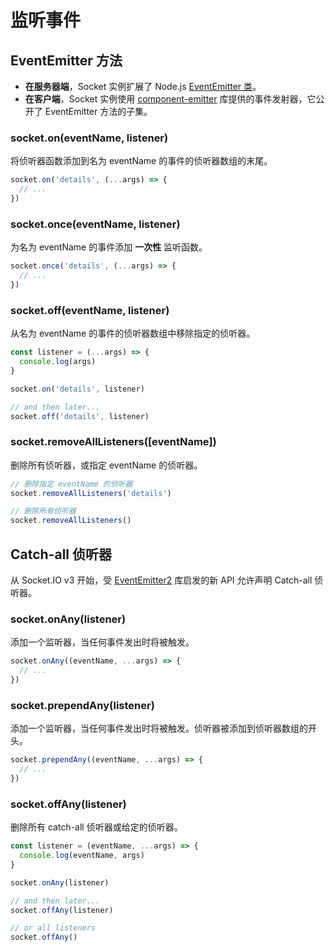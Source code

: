 # 监听事件

## EventEmitter 方法

- **在服务器端**，Socket 实例扩展了 Node.js [EventEmitter 类](https://nodejs.org/docs/latest/api/events.html#events_events)。
- **在客户端**，Socket 实例使用 [component-emitter](https://github.com/sindresorhus/component-emitter) 库提供的事件发射器，它公开了 EventEmitter 方法的子集。

### socket.on(eventName, listener)

将侦听器函数添加到名为 eventName 的事件的侦听器数组的末尾。

```js
socket.on('details', (...args) => {
  // ...
})
```

### socket.once(eventName, listener)

为名为 eventName 的事件添加 **一次性** 监听函数。

```js
socket.once('details', (...args) => {
  // ...
})
```

### socket.off(eventName, listener)

从名为 eventName 的事件的侦听器数组中移除指定的侦听器。

```js
const listener = (...args) => {
  console.log(args)
}

socket.on('details', listener)

// and then later...
socket.off('details', listener)
```

### socket.removeAllListeners([eventName])

删除所有侦听器，或指定 eventName 的侦听器。

```js
// 删除指定 eventName 的侦听器
socket.removeAllListeners('details')

// 删除所有侦听器
socket.removeAllListeners()
```

## Catch-all 侦听器

从 Socket.IO v3 开始，受 [EventEmitter2](https://github.com/EventEmitter2/EventEmitter2) 库启发的新 API 允许声明 Catch-all 侦听器。

### socket.onAny(listener)

添加一个监听器，当任何事件发出时将被触发。

```js
socket.onAny((eventName, ...args) => {
  // ...
})
```

### socket.prependAny(listener)

添加一个监听器，当任何事件发出时将被触发。侦听器被添加到侦听器数组的开头。

```js
socket.prependAny((eventName, ...args) => {
  // ...
})
```

### socket.offAny(listener)

删除所有 catch-all 侦听器或给定的侦听器。

```js
const listener = (eventName, ...args) => {
  console.log(eventName, args)
}

socket.onAny(listener)

// and then later...
socket.offAny(listener)

// or all listeners
socket.offAny()
```
